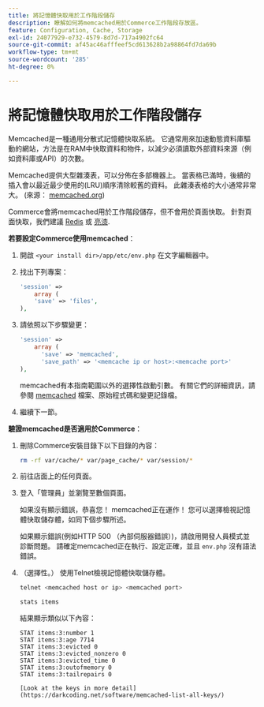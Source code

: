 ```yaml
---
title: 將記憶體快取用於工作階段儲存
description: 瞭解如何將memcached用於Commerce工作階段存放區。
feature: Configuration, Cache, Storage
exl-id: 24077929-e732-4579-8d7d-717a4902fc64
source-git-commit: af45ac46afffeef5cd613628b2a98864fd7da69b
workflow-type: tm+mt
source-wordcount: '285'
ht-degree: 0%

---
```


# 將記憶體快取用於工作階段儲存

Memcached是一種通用分散式記憶體快取系統。 它通常用來加速動態資料庫驅動的網站，方法是在RAM中快取資料和物件，以減少必須讀取外部資料來源（例如資料庫或API）的次數。

Memcached提供大型雜湊表，可以分佈在多部機器上。 當表格已滿時，後續的插入會以最近最少使用的(LRU)順序清除較舊的資料。 此雜湊表格的大小通常非常大。 (來源： [memcached.org](https://www.memcached.org/))

Commerce會將memcached用於工作階段儲存，但不會用於頁面快取。 針對頁面快取，我們建議 [Redis](../cache/redis-pg-cache.md) 或 [亮漆](../cache/config-varnish.md).

**若要設定Commerce使用memcached**：

1. 開啟 `<your install dir>/app/etc/env.php` 在文字編輯器中。
1. 找出下列專案：

   ```php
   'session' =>
       array (
       'save' => 'files',
   ),
   ```

1. 請依照以下步驟變更：

   ```php
   'session' =>
       array (
         'save' => 'memcached',
         'save_path' => '<memcache ip or host>:<memcache port>'
   ),
   ```

   memcached有本指南範圍以外的選擇性啟動引數。 有關它們的詳細資訊，請參閱 [memcached](https://www.php.net/manual/en/memcached.sessions.php) 檔案、原始程式碼和變更記錄檔。

1. 繼續下一節。

**驗證memcached是否適用於Commerce**：

1. 刪除Commerce安裝目錄下以下目錄的內容：

   ```bash
   rm -rf var/cache/* var/page_cache/* var/session/*
   ```

1. 前往店面上的任何頁面。

1. 登入「管理員」並瀏覽至數個頁面。

   如果沒有顯示錯誤，恭喜您！ memcached正在運作！ 您可以選擇檢視記憶體快取儲存體，如同下個步驟所述。

   如果顯示錯誤(例如HTTP 500 （內部伺服器錯誤）)，請啟用開發人員模式並診斷問題。 請確定memcached正在執行、設定正確，並且 `env.php` 沒有語法錯誤。

1. （選擇性。） 使用Telnet檢視記憶體快取儲存體。

   ```bash
   telnet <memcached host or ip> <memcached port>
   ```

   ```bash
   stats items
   ```

   結果顯示類似以下內容：

   ```terminal
   STAT items:3:number 1
   STAT items:3:age 7714
   STAT items:3:evicted 0
   STAT items:3:evicted_nonzero 0
   STAT items:3:evicted_time 0
   STAT items:3:outofmemory 0
   STAT items:3:tailrepairs 0
   
   [Look at the keys in more detail](https://darkcoding.net/software/memcached-list-all-keys/)
   ```
